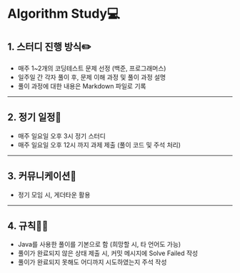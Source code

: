 # Algorithm Study💻

## 1. 스터디 진행 방식✏️

- 매주 1~2개의 코딩테스트 문제 선정 (백준, 프로그래머스)
- 일주일 간 각자 풀이 후, 문제 이해 과정 및 풀이 과정 설명
- 풀이 과정에 대한 내용은 Markdown 파일로 기록

---

## 2. 정기 일정📆

- 매주 일요일 오후 3시 정기 스터디
- 매주 일요일 오후 12시 까지 과제 제출 (풀이 코드 및 주석 처리)

---

## 3. 커뮤니케이션💬

- 정기 모임 시, 게더타운 활용

---

## 4. 규칙🧑‍⚖️

- Java를 사용한 풀이를 기본으로 함 (희망할 시, 타 언어도 가능)
- 풀이가 완료되지 않은 상태 제출 시, 커밋 메시지에 Solve Failed 작성
- 풀이가 완료되지 못해도 어디까지 시도하였는지 주석 작성
